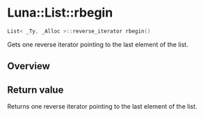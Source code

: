 # Luna::List::rbegin

```c++
List< _Ty, _Alloc >::reverse_iterator rbegin()
```

Gets one reverse iterator pointing to the last element of the list. 

## Overview


## Return value
Returns one reverse iterator pointing to the last element of the list. 

